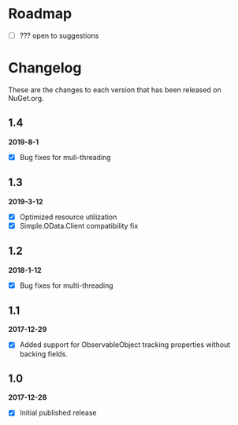# Roadmap
- [ ] ??? open to suggestions


# Changelog

These are the changes to each version that has been released
on NuGet.org.

## 1.4
**2019-8-1**
- [x] Bug fixes for muli-threading

## 1.3
**2019-3-12**
- [x] Optimized resource utilization 
- [x] Simple.OData.Client compatibility fix 

## 1.2
**2018-1-12**

- [x] Bug fixes for multi-threading

## 1.1
**2017-12-29**

- [x] Added support for ObservableObject tracking properties without backing fields.

## 1.0

**2017-12-28**

- [x] Initial published release